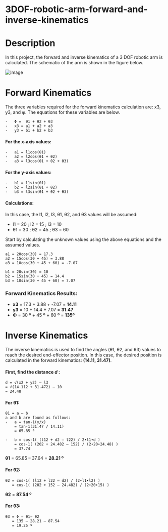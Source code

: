 # 3DOF-robotic-arm-forward-and-inverse-kinematics

# Description
In this project, the forward and inverse kinematics of a 3 DOF robotic arm is calculated. The schematic of the arm is shown in the figure below. 

 ![image](https://github.com/user-attachments/assets/be95742a-09e2-4f4e-9663-721a1206bb18)

# Forward Kinematics 
The three variables required for the forward kinematics calculation are: x3, y3, and φ. The equations for these variables are below. 
```
-	Φ =  θ1 + θ2 + θ3
-	x3 = a1 + a2 + a3 
-	y3 = b1 + b2 + b3 
```
#### For the x-axis values: 
```
-	a1 = l1cos(θ1)
-	a2 = l2cos(θ1 + θ2)
-	a3 = l3cos(θ1 + θ2 + θ3)
```
#### For the y-axis values: 
```
-	b1 = l1sin(θ1)
-	b2 = l2sin(θ1 + θ2)
-	b3 = l3sin(θ1 + θ2 + θ3)
``` 
#### Calculations:
In this case, the l1, l2, l3, θ1, θ2, and θ3 values will be assumed: 

-	l1 = 20 ; l2 = 15 ; l3 = 10 
-	θ1 = 30 ;  θ2 = 45 ;  θ3 = 60 

Start by calculating the unknown values using the above equations and the assumed values. 
```
a1 = 20cos(30) = 17.3
a2 = 15cos(30 + 45) = 3.88
a3 = 10cos(30 + 45 + 60) = -7.07

b1 = 20sin(30) = 10
b2 = 15sin(30 + 45) = 14.4
b3 = 10sin(30 + 45 + 60) = 7.07
```
### Forward Kinematics Results: 
-	**x3** = 17.3 + 3.88 + -7.07 = **14.11** 
-	**y3** = 10 + 14.4 + 7.07 = **31.47** 
-	**Φ** = 30 º + 45 º + 60 º = **135º**
  
# Inverse Kinematics 
The inverse kinematics is used to find the angles (θ1, θ2, and θ3) values to reach the desired end-effector position. In this case, the desired position is calculated in the forward kinematics: **(14.11, 31.47)**. 

#### First, find the distance *d* :
```
d = √(x2 + y2) – l3 
= √(14.112 + 31.472) – 10
= 24.48
```
#### For **θ1**: 
```
θ1 = a – b 
a and b are found as follows:
-	a = tan-1(y/x)
    = tan-1(31.47 / 14.11) 
    = 65.85 º

-	b = cos-1( (l12 + d2 – l22) / 2∙l1∙d ) 
    = cos-1( (202 + 24.482 – 152) / (2∙20∙24.48) )  
    = 37.74 
```
**θ1** = 65.85 – 37.64 = **28.21 º**

#### For **θ2**: 
```
θ2 = cos-1( (l12 + l22 – d2) / (2∙l1∙l2) ) 
   = cos-1( (202 + 152 – 24.482) / (2∙20∙15) )
```
**θ2** = **87.54 º**

#### For **θ3**:
```
θ3 = Φ − θ1− θ2
   = 135 – 28.21 – 87.54
   = 19.25 º
```

